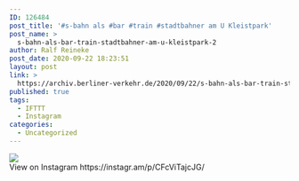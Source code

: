 ```yaml
---
ID: 126484
post_title: '#s-bahn als #bar #train #stadtbahner am U Kleistpark'
post_name: >
  s-bahn-als-bar-train-stadtbahner-am-u-kleistpark-2
author: Ralf Reineke
post_date: 2020-09-22 18:23:51
layout: post
link: >
  https://archiv.berliner-verkehr.de/2020/09/22/s-bahn-als-bar-train-stadtbahner-am-u-kleistpark-2/
published: true
tags:
  - IFTTT
  - Instagram
categories:
  - Uncategorized
---
```

<div><img src='https://scontent-iad3-1.cdninstagram.com/v/t51.29350-15/119935759_365125264893038_1333982875669933863_n.jpg?_nc_cat=109&_nc_sid=8ae9d6&_nc_ohc=xD82tu3ZAWoAX_ta5k-&_nc_ht=scontent-iad3-1.cdninstagram.com&oh=7a057599f50918c132d7a8d0d2e10734&oe=5F8EEA0D' style='max-width:600px;' /><br/><div>View on Instagram https://instagr.am/p/CFcViTajcJG/</div></div>